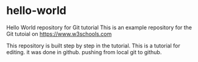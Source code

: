 # hello-world
Hello World repository for Git tutorial
This is an example repository for the Git tutoial on https://www.w3schools.com

This repository is built step by step in the tutorial.
This is a tutorial for editing.
it was done in github.
pushing from local git to github.